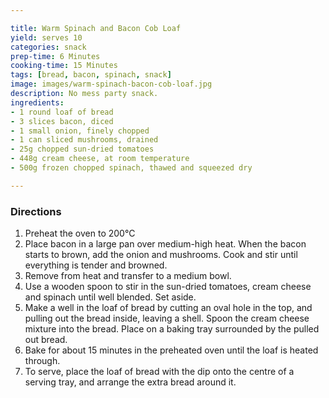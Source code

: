 ```yaml
---

title: Warm Spinach and Bacon Cob Loaf
yield: serves 10
categories: snack
prep-time: 6 Minutes
cooking-time: 15 Minutes
tags: [bread, bacon, spinach, snack]
image: images/warm-spinach-bacon-cob-loaf.jpg
description: No mess party snack.
ingredients:
- 1 round loaf of bread
- 3 slices bacon, diced
- 1 small onion, finely chopped
- 1 can sliced mushrooms, drained
- 25g chopped sun-dried tomatoes
- 448g cream cheese, at room temperature
- 500g frozen chopped spinach, thawed and squeezed dry

---
```


### Directions

1. Preheat the oven to 200°C
2. Place bacon in a large pan over medium-high heat. When the bacon starts to brown, add the onion and mushrooms. Cook and stir until everything is tender and browned.
3. Remove from heat and transfer to a medium bowl.
4. Use a wooden spoon to stir in the sun-dried tomatoes, cream cheese and spinach until well blended. Set aside.
5. Make a well in the loaf of bread by cutting an oval hole in the top, and pulling out the bread inside, leaving a shell. Spoon the cream cheese mixture into the bread. Place on a baking tray surrounded by the pulled out bread.
6. Bake for about 15 minutes in the preheated oven until the loaf is heated through.
7. To serve, place the loaf of bread with the dip onto the centre of a serving tray, and arrange the extra bread around it.
